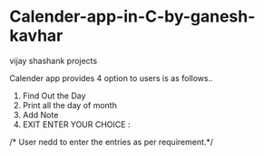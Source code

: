 # Calender-app-in-C-by-ganesh-kavhar
vijay shashank projects


Calender app provides 4 option to users is as follows..

1. Find Out the Day
2. Print all the day of month
3. Add Note
4. EXIT
ENTER YOUR CHOICE :



/* User nedd to enter the entries as per requirement.*/
